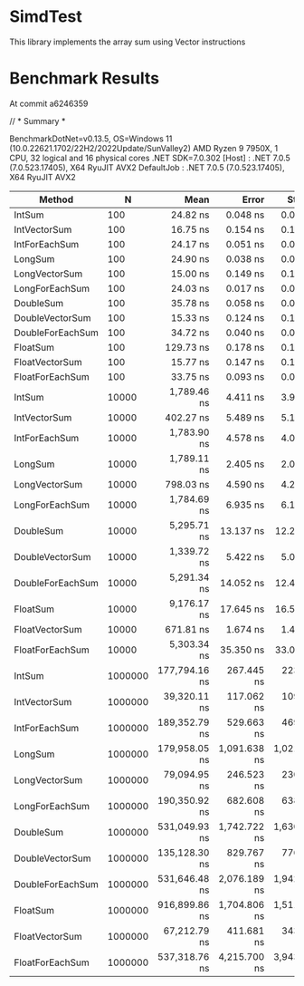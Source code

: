 # SimdTest
This library implements the array sum using Vector instructions

# Benchmark Results
At commit a6246359

// * Summary *

BenchmarkDotNet=v0.13.5, OS=Windows 11 (10.0.22621.1702/22H2/2022Update/SunValley2)
AMD Ryzen 9 7950X, 1 CPU, 32 logical and 16 physical cores
.NET SDK=7.0.302
[Host]     : .NET 7.0.5 (7.0.523.17405), X64 RyuJIT AVX2
DefaultJob : .NET 7.0.5 (7.0.523.17405), X64 RyuJIT AVX2


|           Method |       N |          Mean |        Error |       StdDev |   Gen0 | Allocated |
|----------------- |-------- |--------------:|-------------:|-------------:|-------:|----------:|
|           IntSum |     100 |      24.82 ns |     0.048 ns |     0.043 ns |      - |         - |
|     IntVectorSum |     100 |      16.75 ns |     0.154 ns |     0.144 ns | 0.0067 |     112 B |
|    IntForEachSum |     100 |      24.17 ns |     0.051 ns |     0.048 ns |      - |         - |
|          LongSum |     100 |      24.90 ns |     0.038 ns |     0.034 ns |      - |         - |
|    LongVectorSum |     100 |      15.00 ns |     0.149 ns |     0.132 ns | 0.0033 |      56 B |
|   LongForEachSum |     100 |      24.03 ns |     0.017 ns |     0.015 ns |      - |         - |
|        DoubleSum |     100 |      35.78 ns |     0.058 ns |     0.055 ns |      - |         - |
|  DoubleVectorSum |     100 |      15.33 ns |     0.124 ns |     0.116 ns | 0.0033 |      56 B |
| DoubleForEachSum |     100 |      34.72 ns |     0.040 ns |     0.036 ns |      - |         - |
|         FloatSum |     100 |     129.73 ns |     0.178 ns |     0.166 ns |      - |         - |
|   FloatVectorSum |     100 |      15.77 ns |     0.147 ns |     0.138 ns | 0.0067 |     112 B |
|  FloatForEachSum |     100 |      33.75 ns |     0.093 ns |     0.072 ns |      - |         - |
|           IntSum |   10000 |   1,789.46 ns |     4.411 ns |     3.910 ns |      - |         - |
|     IntVectorSum |   10000 |     402.27 ns |     5.489 ns |     5.134 ns | 0.0033 |      56 B |
|    IntForEachSum |   10000 |   1,783.90 ns |     4.578 ns |     4.059 ns |      - |         - |
|          LongSum |   10000 |   1,789.11 ns |     2.405 ns |     2.009 ns |      - |         - |
|    LongVectorSum |   10000 |     798.03 ns |     4.590 ns |     4.293 ns | 0.0029 |      56 B |
|   LongForEachSum |   10000 |   1,784.69 ns |     6.935 ns |     6.148 ns |      - |         - |
|        DoubleSum |   10000 |   5,295.71 ns |    13.137 ns |    12.289 ns |      - |         - |
|  DoubleVectorSum |   10000 |   1,339.72 ns |     5.422 ns |     5.072 ns | 0.0019 |      56 B |
| DoubleForEachSum |   10000 |   5,291.34 ns |    14.052 ns |    12.457 ns |      - |         - |
|         FloatSum |   10000 |   9,176.17 ns |    17.645 ns |    16.506 ns |      - |         - |
|   FloatVectorSum |   10000 |     671.81 ns |     1.674 ns |     1.484 ns | 0.0029 |      56 B |
|  FloatForEachSum |   10000 |   5,303.34 ns |    35.350 ns |    33.067 ns |      - |         - |
|           IntSum | 1000000 | 177,794.16 ns |   267.445 ns |   223.329 ns |      - |         - |
|     IntVectorSum | 1000000 |  39,320.11 ns |   117.062 ns |   109.500 ns |      - |      56 B |
|    IntForEachSum | 1000000 | 189,352.79 ns |   529.663 ns |   469.532 ns |      - |         - |
|          LongSum | 1000000 | 179,958.05 ns | 1,091.638 ns | 1,021.119 ns |      - |         - |
|    LongVectorSum | 1000000 |  79,094.95 ns |   246.523 ns |   230.597 ns |      - |      56 B |
|   LongForEachSum | 1000000 | 190,350.92 ns |   682.608 ns |   638.512 ns |      - |         - |
|        DoubleSum | 1000000 | 531,049.93 ns | 1,742.722 ns | 1,630.143 ns |      - |       1 B |
|  DoubleVectorSum | 1000000 | 135,128.30 ns |   829.767 ns |   776.165 ns |      - |      56 B |
| DoubleForEachSum | 1000000 | 531,646.48 ns | 2,076.189 ns | 1,942.068 ns |      - |       1 B |
|         FloatSum | 1000000 | 916,899.86 ns | 1,704.806 ns | 1,511.266 ns |      - |       1 B |
|   FloatVectorSum | 1000000 |  67,212.79 ns |   411.681 ns |   343.772 ns |      - |      56 B |
|  FloatForEachSum | 1000000 | 537,318.76 ns | 4,215.700 ns | 3,943.368 ns |      - |       1 B |
